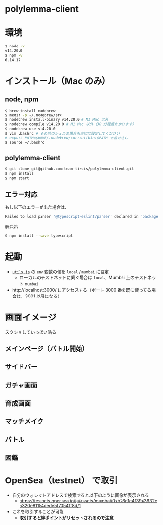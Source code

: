 # polylemma-client

# 環境

```bash
$ node -v
v14.20.0
$ npm -v
6.14.17
```


# インストール（Mac のみ）

## node, npm

```bash
$ brew install nodebrew
$ mkdir -p ~/.nodebrew/src
$ nodebrew install-binary v14.20.0 # M1 Mac 以外
$ nodebrew compile v14.20.0 # M1 Mac 以外（30 分程度かかります）
$ nodebrew use v14.20.0
$ vim .bashrc # その他のシェルの場合も適切に設定してください
# export PATH=$HOME/.nodebrew/current/bin:$PATH を書き込む
$ source ~/.bashrc
```


## polylemma-client

```bash
$ git clone git@github.com:team-tissis/polylemma-client.git
$ npm install
$ npm start
```


## エラー対応

もし以下のエラーが出た場合は、

```bash
Failed to load parser '@typescript-eslint/parser' declared in 'package.json » eslint-config-react-app#overrides[0]': Cannot find module 'typescript'
```

解決策

```bash
$ npm install --save typescript
```


# 起動

- [`utils.js`](./src/utils.js) の `env` 変数の値を `local` / `mumbai` に設定
    - ローカルのテストネットに繋ぐ場合は `local`、Mumbai 上のテストネット `mumbai`
- http://localhost:3000/ にアクセスする（ポート 3000 番を既に使ってる場合は、3001 以降になる）

# 画面イメージ

スクショしていっぱい貼る

## メインページ（バトル開始）

## サイドバー

## ガチャ画面

## 育成画面

## マッチメイク

## バトル

## 図鑑


# OpenSea（testnet） で取引

- 自分のウォレットアドレスで検索すると以下のように画像が表示される
    - https://testnets.opensea.io/ja/assets/mumbai/0xb26c1c4f3943632c5320e81154dede5f70541f8d/1
- これを取引することが可能
    - **取引すると絆ポイントがリセットされるので注意**
